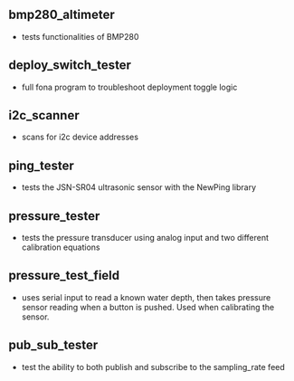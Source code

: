 ## bmp280_altimeter
- tests functionalities of BMP280

## deploy_switch_tester
- full fona program to troubleshoot deployment toggle logic

## i2c_scanner
- scans for i2c device addresses

## ping_tester
- tests the JSN-SR04 ultrasonic sensor with the NewPing library

## pressure_tester
- tests the pressure transducer using analog input and two different calibration equations

## pressure_test_field
- uses serial input to read a known water depth, then takes pressure sensor reading when a button is pushed. Used when calibrating the sensor. 

## pub_sub_tester
- test the ability to both publish and subscribe to the sampling_rate feed